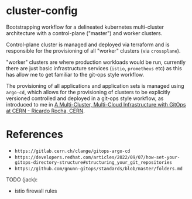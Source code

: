 # cluster-config

Bootstrapping workflow for a delineated kubernetes multi-cluster architecture
with a control-plane ("master") and worker clusters.

Control-plane cluster is managed and deployed via terraform and is responsible 
for the provisioning of all "worker" clusters (via `crossplane`).

"worker" clusters are where production workloads would be run, currently there
are just basic infrastructure services (`istio`, `prometheus` etc) as this has
allow me to get familiar to the git-ops style workflow.

The provisioning of all applications and application sets is managed using
`argo-cd`, which allows for the provisioning of clusters to be explicitly
versioned controlled and deployed in a git-ops style workflow, as introduced
to me in [A Multi-Cluster, Multi-Cloud Infrastructure with GitOps at CERN - Ricardo Rocha, CERN](https://www.youtube.com/watch?v=h6xDWc6fXao).


# References
* `https://gitlab.cern.ch/clange/gitops-argo-cd`
* `https://developers.redhat.com/articles/2022/09/07/how-set-your-gitops-directory-structure#structuring_your_git_repositories`
* `https://github.com/gnunn-gitops/standards/blob/master/folders.md`

TODO (jack):
* istio firewall rules
